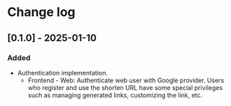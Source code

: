 # Change log

## [0.1.0] - 2025-01-10
### Added
- Authentication implementation.
  - Frontend - Web: Authenticate web user with Google provider. Users who register and use the shorten URL have some special privileges such as managing generated links, customizing the link, etc.